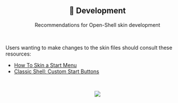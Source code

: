 <p align="center">
  <h2 align="center">🔧 Development</h2>
</p>

<p align="center">
	Recommendations for Open-Shell skin development
</p>

&nbsp;

Users wanting to make changes to the skin files should consult these resources:
- [How To Skin a Start Menu](https://coddec.github.io/Classic-Shell/www.classicshell.net/tutorials/skintutorial.html)
- [Classic Shell: Custom Start Buttons](https://coddec.github.io/Classic-Shell/www.classicshell.net/tutorials/buttontutorial.html)

&nbsp;

<p align="center"><img src="https://raw.githubusercontent.com/catppuccin/catppuccin/main/assets/footers/gray0_ctp_on_line.svg?sanitize=true" /></p>
